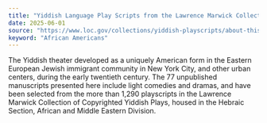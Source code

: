 ```yaml
---
title: "Yiddish Language Play Scripts from the Lawrence Marwick Collection"
date: 2025-06-01
source: "https://www.loc.gov/collections/yiddish-playscripts/about-this-collection/"
keyword: "African Americans"
---
```


The Yiddish theater developed as a uniquely American form in the Eastern European Jewish immigrant community in New York City, and other urban centers, during the early twentieth century. The 77 unpublished manuscripts presented here include light comedies and dramas, and have been selected from the more than 1,290 playscripts in the Lawrence Marwick Collection of Copyrighted Yiddish Plays, housed in the Hebraic Section, African and Middle Eastern Division.

